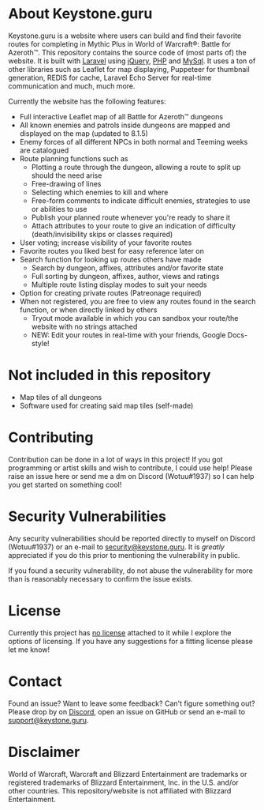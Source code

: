 # About Keystone.guru
Keystone.guru is a website where users can build and find their favorite routes for completing in Mythic Plus in World of Warcraft®: Battle for Azeroth™.
This repository contains the source code of (most parts of) the website. It is built with [Laravel](https://github.com/laravel/laravel) using [jQuery](https://github.com/jquery/jquery), [PHP](http://www.php.net/) and [MySql](https://www.mysql.com/).
It uses a ton of other libraries such as Leaflet for map displaying, Puppeteer for thumbnail generation, REDIS for cache, Laravel Echo Server for real-time communication and much, much more.

Currently the website has the following features:

* Full interactive Leaflet map of all Battle for Azeroth™ dungeons
* All known enemies and patrols inside dungeons are mapped and displayed on the map (updated to 8.1.5)
* Enemy forces of all different NPCs in both normal and Teeming weeks are catalogued
* Route planning functions such as
  * Plotting a route through the dungeon, allowing a route to split up should the need arise
  * Free-drawing of lines
  * Selecting which enemies to kill and where
  * Free-form comments to indicate difficult enemies, strategies to use or abilities to use
  * Publish your planned route whenever you're ready to share it
  * Attach attributes to your route to give an indication of difficulty (death/invisibility skips or classes required)
* User voting; increase visibility of your favorite routes
* Favorite routes you liked best for easy reference later on
* Search function for looking up routes others have made
  * Search by dungeon, affixes, attributes and/or favorite state
  * Full sorting by dungeon, affixes, author, views and ratings
  * Multiple route listing display modes to suit your needs
* Option for creating private routes (Patreonage required)
* When not registered, you are free to view any routes found in the search function, or when directly linked by others
  * Tryout mode available in which you can sandbox your route/the website with no strings attached
  * NEW: Edit your routes in real-time with your friends, Google Docs-style!
  
# Not included in this repository
* Map tiles of all dungeons
* Software used for creating said map tiles (self-made)

# Contributing
Contribution can be done in a lot of ways in this project! If you got programming or artist skills and wish to contribute, I could use help! Please raise an issue here or send me a dm on Discord (Wotuu#1937) so I can help you get started on something cool!

# Security Vulnerabilities
Any security vulnerabilities should be reported directly to myself on Discord (Wotuu#1937) or an e-mail to security@keystone.guru. It is _greatly_ appreciated if you do this prior to mentioning the vulnerability in public.

If you found a security vulnerability, do not abuse the vulnerability for more than is reasonably necessary to confirm the issue exists.

# License
Currently this project has [no license](https://choosealicense.com/no-permission/) attached to it while I explore the options of licensing. 
If you have any suggestions for a fitting license please let me know!

# Contact
Found an issue? Want to leave some feedback? Can't figure something out? Please drop by on [Discord](https://discord.gg/2KtWrqw), open an issue on GitHub
or send an e-mail to support@keystone.guru.

# Disclaimer
World of Warcraft, Warcraft and Blizzard Entertainment are trademarks or registered trademarks of Blizzard Entertainment, Inc. in the U.S. and/or other countries. This repository/website is not affiliated with Blizzard Entertainment.